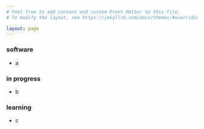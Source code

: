 ```yaml
---
# Feel free to add content and custom Front Matter to this file.
# To modify the layout, see https://jekyllrb.com/docs/themes/#overriding-theme-defaults

layout: page 
---
```



<h3>software</h3>
<ul>
<li>a</li>
</ul>

<h3>in progress</h3>
<ul>
<li>b</li>
</ul>

<h3>learning</h3>
<ul>
<li>c</li>
</ul>
